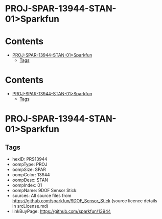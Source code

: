 
PROJ-SPAR-13944-STAN-01>Sparkfun
================================

Contents
========

* [PROJ-SPAR-13944-STAN-01>Sparkfun](#proj-spar-13944-stan-01sparkfun)
	* [Tags](#tags)

Contents
========

* [PROJ-SPAR-13944-STAN-01>Sparkfun](#proj-spar-13944-stan-01sparkfun)
	* [Tags](#tags)

# PROJ-SPAR-13944-STAN-01>Sparkfun

## Tags

- hexID: PRS13944
- oompType: PROJ
- oompSize: SPAR
- oompColor: 13944
- oompDesc: STAN
- oompIndex: 01
- oompName: 9DOF Sensor Stick
- sources: All source files from https://github.com/sparkfun/9DOF_Sensor_Stick (source licence details in srcLicense.md)
- linkBuyPage: https://github.com/sparkfun/13944
